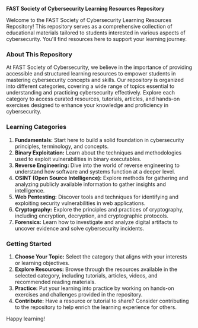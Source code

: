 **FAST Society of Cybersecurity Learning Resources Repository**

Welcome to the FAST Society of Cybersecurity Learning Resources Repository! This repository serves as a comprehensive collection of educational materials tailored to students interested in various aspects of cybersecurity. You'll find resources here to support your learning journey.

### About This Repository
At FAST Society of Cybersecurity, we believe in the importance of providing accessible and structured learning resources to empower students in mastering cybersecurity concepts and skills. Our repository is organized into different categories, covering a wide range of topics essential to understanding and practicing cybersecurity effectively. Explore each category to access curated resources, tutorials, articles, and hands-on exercises designed to enhance your knowledge and proficiency in cybersecurity.

### Learning Categories
1. **Fundamentals:** Start here to build a solid foundation in cybersecurity principles, terminology, and concepts.
2. **Binary Exploitation:** Learn about the techniques and methodologies used to exploit vulnerabilities in binary executables.
3. **Reverse Engineering:** Dive into the world of reverse engineering to understand how software and systems function at a deeper level.
4. **OSINT (Open Source Intelligence):** Explore methods for gathering and analyzing publicly available information to gather insights and intelligence.
5. **Web Pentesting:** Discover tools and techniques for identifying and exploiting security vulnerabilities in web applications.
6. **Cryptography:** Explore the principles and practices of cryptography, including encryption, decryption, and cryptographic protocols.
7. **Forensics:** Learn how to investigate and analyze digital artifacts to uncover evidence and solve cybersecurity incidents.

### Getting Started
1. **Choose Your Topic:** Select the category that aligns with your interests or learning objectives.
2. **Explore Resources:** Browse through the resources available in the selected category, including tutorials, articles, videos, and recommended reading materials.
3. **Practice:** Put your learning into practice by working on hands-on exercises and challenges provided in the repository.
4. **Contribute:** Have a resource or tutorial to share? Consider contributing to the repository to help enrich the learning experience for others.

Happy learning!
